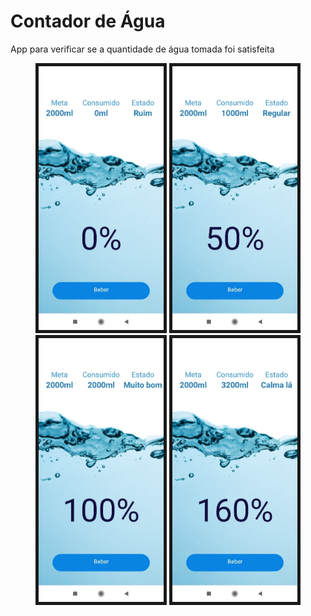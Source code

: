 # Contador de Água
App para verificar se a quantidade de água tomada foi satisfeita



<p align="center">
 <kbd>
 <img border="5" src="/images/ruim.jpeg" width="200"></kbd>

  <kbd>
<img border="5" src="/images/regular.jpeg" width="200"></kbd>

 <kbd>
 <img border="5" src="/images/muitobom.jpeg" width="200"></kbd>

  <kbd>
<img border="5" src="/images/calmala.jpeg" width="200"></kbd>

</p>
